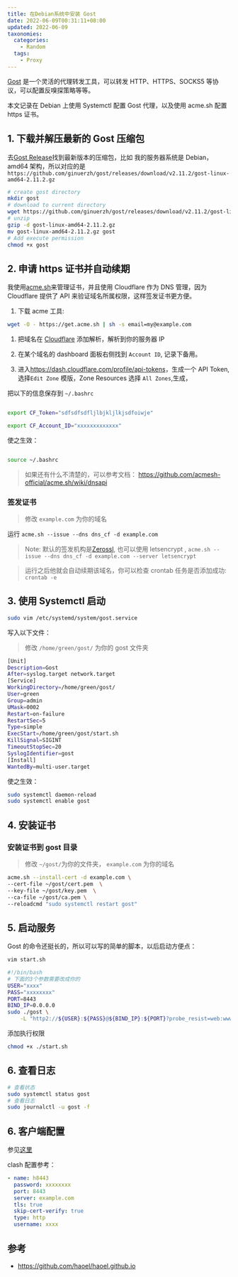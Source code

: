 ```yaml
---
title: 在Debian系统中安装 Gost
date: 2022-06-09T00:31:11+08:00
updated: 2022-06-09
taxonomies:
  categories:
    - Random
  tags:
    - Proxy
---
```


[Gost](https://github.com/ginuerzh/gost) 是一个灵活的代理转发工具，可以转发 HTTP、HTTPS、SOCKS5 等协议，可以配置反嗅探策略等等。

本文记录在 Debian 上使用 Systemctl 配置 Gost 代理，以及使用 acme.sh 配置 https 证书。

<!-- more -->

## 1. 下载并解压最新的 Gost 压缩包

去[Gost Release](https://github.com/ginuerzh/gost/releases/)找到最新版本的压缩包，比如 我的服务器系统是 Debian，amd64 架构，所以对应的是`https://github.com/ginuerzh/gost/releases/download/v2.11.2/gost-linux-amd64-2.11.2.gz`

```bash
# create gost directory
mkdir gost
# download to current directory
wget https://github.com/ginuerzh/gost/releases/download/v2.11.2/gost-linux-amd64-2.11.2.gz
# unzip
gzip -d gost-linux-amd64-2.11.2.gz
mv gost-linux-amd64-2.11.2.gz gost
# Add execute permission
chmod +x gost
```

## 2. 申请 https 证书并自动续期

我使用[acme.sh](https://github.com/acmesh-official/acme.sh)来管理证书，并且使用 Cloudflare 作为 DNS 管理，因为 Cloudflare 提供了 API 来验证域名所属权限，这样签发证书更方便。

1. 下载 acme 工具:

```bash
wget -O - https://get.acme.sh | sh -s email=my@example.com
```

1. 把域名在 [Cloudflare](https://www.cloudflare.com/zh-cn/) 添加解析，解析到你的服务器 IP

1. 在某个域名的 dashboard 面板右侧找到 `Account ID`, 记录下备用。

1. 进入<https://dash.cloudflare.com/profile/api-tokens>，生成一个 API Token,选择`Edit Zone` 模版，Zone Resources 选择 `All Zones`,生成，

把以下的信息保存到 `~/.bashrc`

```bash

export CF_Token="sdfsdfsdfljlbjkljlkjsdfoiwje"

export CF_Account_ID="xxxxxxxxxxxxx"

```

使之生效：

```bash

source ~/.bashrc

```

> 如果还有什么不清楚的，可以参考文档： <https://github.com/acmesh-official/acme.sh/wiki/dnsapi>

### 签发证书

> 修改 `example.com` 为你的域名

运行 `acme.sh --issue --dns dns_cf -d example.com`

> Note: 默认的签发机构是[Zerossl](https://zerossl.com/), 也可以使用 letsencrypt , `acme.sh --issue --dns dns_cf -d example.com --server letsencrypt`

> 运行之后他就会自动续期该域名，你可以检查 crontab 任务是否添加成功: `crontab -e`

## 3. 使用 Systemctl 启动

```bash
sudo vim /etc/systemd/system/gost.service
```

写入以下文件：

> 修改 `/home/green/gost/` 为你的 gost 文件夹

```bash
[Unit]
Description=Gost
After=syslog.target network.target
[Service]
WorkingDirectory=/home/green/gost/
User=green
Group=admin
UMask=0002
Restart=on-failure
RestartSec=5
Type=simple
ExecStart=/home/green/gost/start.sh
KillSignal=SIGINT
TimeoutStopSec=20
SyslogIdentifier=gost
[Install]
WantedBy=multi-user.target
```

使之生效：

```bash
sudo systemctl daemon-reload
sudo systemctl enable gost

```

## 4. 安装证书

### 安装证书到 gost 目录

> 修改 `~/gost/`为你的文件夹， `example.com` 为你的域名

```bash
acme.sh --install-cert -d example.com \
--cert-file ~/gost/cert.pem  \
--key-file ~/gost/key.pem  \
--ca-file ~/gost/ca.pem \
--reloadcmd "sudo systemctl restart gost"
```

## 5. 启动服务

Gost 的命令还挺长的，所以可以写的简单的脚本，以后启动方便点：

```bash
vim start.sh
```

```bash
#!/bin/bash
# 下面的3个参数需要改成你的
USER="xxxx"
PASS="xxxxxxxx"
PORT=8443
BIND_IP=0.0.0.0
sudo ./gost \
    -L "http2://${USER}:${PASS}@${BIND_IP}:${PORT}?probe_resist=web:www.baidu.com:443&knock=example.com"
```

添加执行权限

```bash
chmod +x ./start.sh
```

## 6. 查看日志

```bash
# 查看状态
sudo systemctl status gost
# 查看日志
sudo journalctl -u gost -f
```

## 6. 客户端配置

参见[这里](https://github.com/haoel/haoel.github.io#4-%E5%AE%A2%E6%88%B7%E7%AB%AF%E8%AE%BE%E7%BD%AE)

clash 配置参考：

```yaml
- name: h8443
  password: xxxxxxxx
  port: 8443
  server: example.com
  tls: true
  skip-cert-verify: true
  type: http
  username: xxxx
```

## 参考

- <https://github.com/haoel/haoel.github.io>
